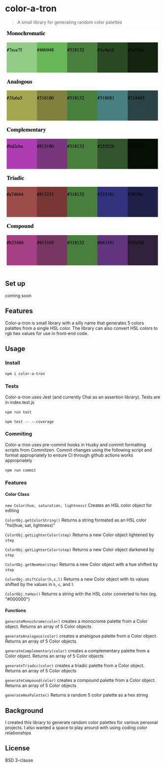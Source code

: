 # color-a-tron
> A small library for generating random color palettes

![Gif of randomly generated color palettes as page reloads](https://github.com/dorafc/color-a-tron/blob/main/imgs/coloratron.gif?raw=true)

## Set up
coming soon

## Features
Color-a-tron is small library with a silly name that generates 5 colors palattes from a single HSL color. The library can also convert HSL colors to rgb hex values for use in front-end code.

## Usage
### Install
`npm i color-a-tron`

### Tests 
Color-a-tron uses Jest (and currently Chai as an assertion library). Tests are in index.test.js

`npm run test`

`npm test -- --coverage`

### Commiting
Color-a-tron uses pre-commit hooks in Husky and commit formatting scripts from Commitzen. Commit changes using the following script and format appropriately to ensure CI through github actions works appropriately

`npm run commit`

### Features
#### Color Class
`new Color(hue, saturation, lightness)`
Creates an HSL color object for editing

`ColorObj.getColorString()`
Returns a string formated as an HSL color "hsl(hue, sat, lightness)"

`ColorObj.getLighterColor(step)`
Returns a new Color object lightened by `step`

`ColorObj.getLighterColor(step)`
Returns a new Color object darkened by `step`

`ColorObj.getNewHue(step)`
Returns a new Color object with a hue shifted by `step`

`ColorObj.shiftColor(h,s,l)`
Returns a new Color object with its values shifted by the values in `h`, `s`, and `l`

`ColorObj.toHex()`
Returns a string with the HSL color converted to hex (eg. "#000000")

#### Functions
`generateMonochrome(color)`
creates a monocrome palette from a Color object. Returns an array of 5 Color objects

`generateAnalogous(color)`
creates a analogous palette from a Color object. Returns an array of 5 Color objects

`generateComplementary(color)`
creates a complementary palette from a Color object. Returns an array of 5 Color objects

`generateTriadic(color)`
creates a triadic palette from a Color object. Returns an array of 5 Color objects

`generateCompound(color)`
creates a compound palette from a Color object. Returns an array of 5 Color objects

`generateHexPalette()`
Returns a random 5 color palette as a hex string

## Background
I created this library to generate random color palettes for various personal projects. I also wanted a space to play around with using coding color relationships

## License
BSD 3-clause